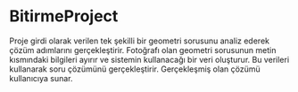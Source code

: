 # BitirmeProject

Proje girdi olarak verilen tek şekilli bir geometri sorusunu analiz ederek çözüm adımlarını gerçekleştirir. 
Fotoğrafı olan geometri sorusunun metin kısmındaki bilgileri ayırır ve sistemin kullanacağı bir 
veri oluşturur. Bu verileri kullanarak soru çözümünü gerçekleştirir. Gerçekleşmiş olan çözümü 
kullanıcıya sunar.
